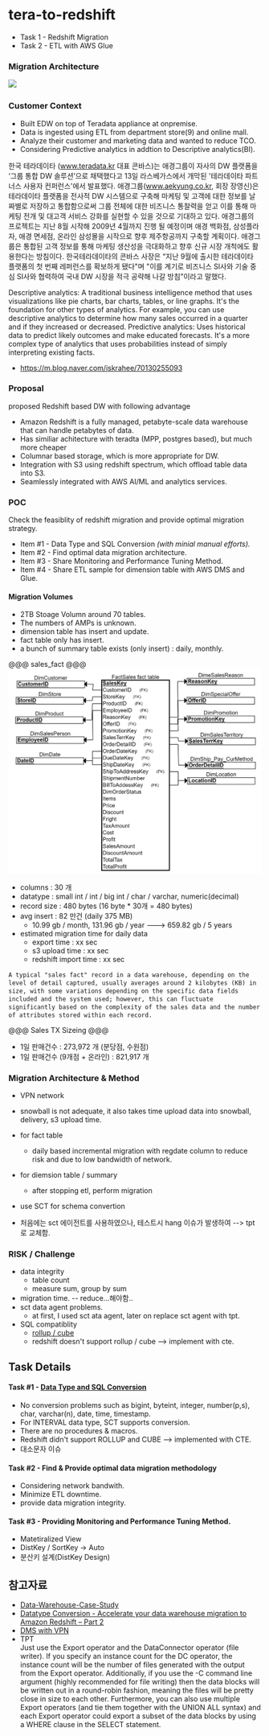 # tera-to-redshift

- Task 1 - Redshift Migration
- Task 2 - ETL with AWS Glue 

### Migration Architecture ### 
![](https://github.com/gnosia93/tera-to-emr/blob/main/images/teradata-mig.png)


### Customer Context ###

- Built EDW on top of Teradata appliance at onpremise.
- Data is ingested using ETL from department store(9) and online mall.
- Analyze their customer and marketing data and wanted to reduce TCO.
- Considering Predictive analytics in addtion to Descriptive analytics(BI).

한국 테라데이타 (www.teradata.kr 대표 콘바스)는 애경그룹이 자사의 DW 플랫폼을 ‘그룹 통합 DW 솔루션’으로 채택했다고 13일 라스베가스에서 개막된 '테라데이타 파트너스 사용자 컨퍼런스'에서 발표했다.
애경그룹(www.aekyung.co.kr, 회장 장영신)은 테라데이타 플랫폼을 전사적 DW 시스템으로 구축해 마케팅 및 고객에 대한 정보를 날짜별로 저장하고 통합함으로써 그룹 전체에 대한 비즈니스 통찰력을 얻고 이를 통해 마케팅 전개 및 대고객 서비스 강화를 실현할 수 있을 것으로 기대하고 있다. 애경그룹의 프로젝트는 지난 8월 시작해 2009년 4월까지 진행 될 예정이며 애경 백화점, 삼성플라자, 애경 면세점, 온라인 삼성몰을 시작으로 향후 제주항공까지 구축할 계획이다. 애경그룹은 통합된 고객 정보를 통해 마케팅 생산성을 극대화하고 향후 신규 시장 개척에도 활용한다는 방침이다. 한국테라데이타의 콘바스 사장은 “지난 9월에 출시한 테라데이타 플랫폼의 첫 번째 레퍼런스를 확보하게 됐다"며 "이를 계기로 비즈니스 SI사와 기술 중심 SI사와 협력하여 국내 DW 시장을 적극 공략해 나갈 방침”이라고 말했다.

Descriptive analytics: A traditional business intelligence method that uses visualizations like pie charts, bar charts, tables, or line graphs. It's the foundation for other types of analytics. For example, you can use descriptive analytics to determine how many sales occurred in a quarter and if they increased or decreased. 
Predictive analytics: Uses historical data to predict likely outcomes and make educated forecasts. It's a more complex type of analytics that uses probabilities instead of simply interpreting existing facts. 

- https://m.blog.naver.com/iskrahee/70130255093 


### Proposal ###
proposed Redshift based DW with following advantage   

- Amazon Redshift is a fully managed, petabyte-scale data warehouse that can handle petabytes of data.
- Has similiar achitecture with teradta (MPP, postgres based), but much more cheaper
- Columnar based storage, which is more appropriate for DW.
- Integration with S3 using redshift spectrum, which offload table data into S3.    
- Seamlessly integrated with AWS AI/ML and analytics services.


### POC ###

Check the feasiblity of redshift migration and provide optimal migration strategy.

- Item #1 - Data Type and SQL Conversion _(with minial manual efforts)._
- Item #2 - Find optimal data migration architecture.
- Item #3 - Share Monitoring and Performance Tuning Method.
- Item #4 - Share ETL sample for dimension table with AWS DMS and Glue. 


  

#### Migration Volumes ####

- 2TB Stoage Volumn around 70 tables.
- The numbers of AMPs is unknown.
- dimension table has insert and update.
- fact table only has insert.
- a bunch of summary table exists (only insert) : daily, monthly.

@@@ sales_fact @@@
![](https://github.com/gnosia93/tera-to-redshift/blob/main/fact-design.png)

- columns : 30 개
- datatype : small int / int / big int / char / varchar, numeric(decimal) 
- record size : 480 bytes (16 byte * 30개 = 480 bytes) 
- avg insert : 82 만건 (daily 375 MB)
  - 10.99 gb / month, 131.96 gb / year ---> 659.82 gb / 5 years 
- estimated migration time for daily data 
  - export time : xx sec
  - s3 upload time : xx sec
  - redshift import time : xx sec

```
A typical "sales fact" record in a data warehouse, depending on the level of detail captured, usually averages around 2 kilobytes (KB) in size, with some variations depending on the specific data fields included and the system used; however, this can fluctuate significantly based on the complexity of the sales data and the number of attributes stored within each record. 
```


@@@ Sales TX Sizeing @@@
- 1일 판매건수 : 273,972 개 (분당점, 수원점)
- 1일 판매건수 (9개점 + 온라인) : 821,917 개 



### Migration Architecture & Method ###

- VPN network
- snowball is not adequate, it also takes time upload data into snowball, delivery, s3 upload time. 
- for fact table 
  - daily based incremental migration with regdate column to reduce risk and due to low bandwidth of network.
- for diemsion table / summary
  - after stopping etl, perform migration
    
- use SCT for schema convertion
- 처음에는 sct 에이전트를 사용하였으나, 테스트시 hang 이슈가 발생하여 --> tpt 로 교체함.

 
### RISK / Challenge ###
- data integrity
    - table count
    - measure sum, group by sum     
- migration time. -- reduce...해야함..
- sct data agent problems.
  - at first, I used sct ata agent, later on replace sct agent with tpt. 
- SQL compatiblity
  - [rollup / cube](https://www.cloudthat.com/resources/blog/aws-reinvent-2022-new-sql-functionalities-in-amazon-redshift)
  - redshift doesn't support rollup / cube --> implement with cte.




## Task Details ##


#### Task #1 - [Data Type and SQL Conversion](https://docs.informatica.com/integration-cloud/data-ingestion-and-replication/current-version/database-ingestion-and-replication/database-ingestion-and-replication/default-data-type-mappings/teradata-source-and-amazon-redshift-target.html) ####

- No conversion problems such as bigint, byteint, integer, number(p,s), char, varchar(n), date, time, timestamp.
- For INTERVAL data type, SCT supports conversion.
- There are no procedures & macros.
- Redshift didn't support ROLLUP and CUBE --> implemented with CTE.
- 대소문자 이슈

#### Task #2 - Find & Provide optimal data migration methodology ####
- Considering network bandwith.
- Minimize ETL downtime. 
- provide data migration integrity.


#### Task #3 - Providing Monitoring and Performance Tuning Method. ####
- Matetiralized View
- DistKey / SortKey -> Auto
- 분산키 설계(DistKey Design)




## 참고자료 ##
* [Data-Warehouse-Case-Study](https://github.com/al-ghaly/Data-Warehouse-Case-Study?tab=readme-ov-file)
* [Datatype Conversion - Accelerate your data warehouse migration to Amazon Redshift – Part 2](https://noise.getoto.net/2021/07/22/accelerate-your-data-warehouse-migration-to-amazon-redshift-part-2/)
* [DMS with VPN](https://dev.to/haintkit/case-study-how-to-replicate-database-from-aws-to-outside-3obc)
* TPT   
  Just use the Export operator and the DataConnector operator (file writer).
  If you specify an instance count for the DC operator, the instance count will be the number of files generated with the output from the Export operator.
  Additionally, if you use the -C command line argument (highly recommended for file writing) then the data blocks will be written out in a round-robin fashion, meaning the files will be pretty close in size to each other.
  Furthermore, you can also use multiple Export operators (and tie them together with the UNION ALL syntax) and each Export operator could export a subset of the data blocks by using a WHERE clause in the SELECT statement.


